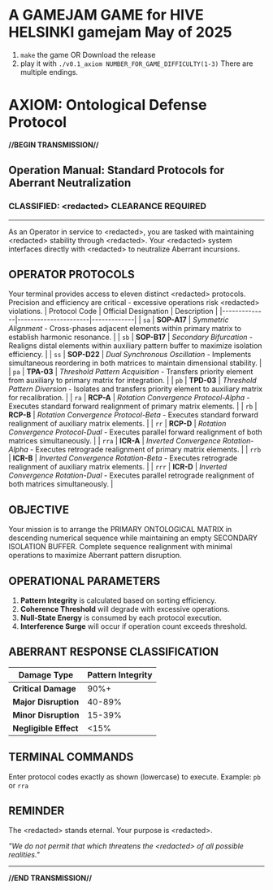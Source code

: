 # A GAMEJAM GAME for HIVE HELSINKI gamejam May of 2025
1. `make` the game OR Download the release
2. play it with `./v0.1_axiom NUMBER_FOR_GAME_DIFFICULTY(1-3)`
There are multiple endings.

# AXIOM: Ontological Defense Protocol
**//BEGIN TRANSMISSION//**

## Operation Manual: Standard Protocols for Aberrant Neutralization

### CLASSIFIED: \<redacted> CLEARANCE REQUIRED

---

As an Operator in service to \<redacted>, you are tasked with maintaining \<redacted> stability through \<redacted>. Your \<redacted> system interfaces directly with \<redacted> to neutralize Aberrant incursions.

## OPERATOR PROTOCOLS

Your terminal provides access to eleven distinct \<redacted> protocols. Precision and efficiency are critical - excessive operations risk \<redacted> violations.
| Protocol Code | Official Designation | Description |
|--------------|----------------------|-------------|
| `sa` | **SOP-A17** | *Symmetric Alignment* - Cross-phases adjacent elements within primary matrix to establish harmonic resonance. |
| `sb` | **SOP-B17** | *Secondary Bifurcation* - Realigns distal elements within auxiliary pattern buffer to maximize isolation efficiency. |
| `ss` | **SOP-D22** | *Dual Synchronous Oscillation* - Implements simultaneous reordering in both matrices to maintain dimensional stability. |
| `pa` | **TPA-03** | *Threshold Pattern Acquisition* - Transfers priority element from auxiliary to primary matrix for integration. |
| `pb` | **TPD-03** | *Threshold Pattern Diversion* - Isolates and transfers priority element to auxiliary matrix for recalibration. |
| `ra` | **RCP-A** | *Rotation Convergence Protocol-Alpha* - Executes standard forward realignment of primary matrix elements. |
| `rb` | **RCP-B** | *Rotation Convergence Protocol-Beta* - Executes standard forward realignment of auxiliary matrix elements. |
| `rr` | **RCP-D** | *Rotation Convergence Protocol-Dual* - Executes parallel forward realignment of both matrices simultaneously. |
| `rra` | **ICR-A** | *Inverted Convergence Rotation-Alpha* - Executes retrograde realignment of primary matrix elements. |
| `rrb` | **ICR-B** | *Inverted Convergence Rotation-Beta* - Executes retrograde realignment of auxiliary matrix elements. |
| `rrr` | **ICR-D** | *Inverted Convergence Rotation-Dual* - Executes parallel retrograde realignment of both matrices simultaneously. |

## OBJECTIVE

Your mission is to arrange the PRIMARY ONTOLOGICAL MATRIX in descending numerical sequence while maintaining an empty SECONDARY ISOLATION BUFFER. Complete sequence realignment with minimal operations to maximize Aberrant pattern disruption.

## OPERATIONAL PARAMETERS

1. **Pattern Integrity** is calculated based on sorting efficiency.
2. **Coherence Threshold** will degrade with excessive operations.
3. **Null-State Energy** is consumed by each protocol execution.
4. **Interference Surge** will occur if operation count exceeds threshold.

## ABERRANT RESPONSE CLASSIFICATION

| Damage Type | Pattern Integrity |
|-------------|-------------------|
| **Critical Damage** | 90%+ |
| **Major Disruption** | 40-89% |
| **Minor Disruption** | 15-39% |
| **Negligible Effect** | <15% |

## TERMINAL COMMANDS

Enter protocol codes exactly as shown (lowercase) to execute.
Example: `pb` or `rra`

## REMINDER

The \<redacted> stands eternal. Your purpose is \<redacted>.

*"We do not permit that which threatens the \<redacted> of all possible realities."*

---

**//END TRANSMISSION//**
